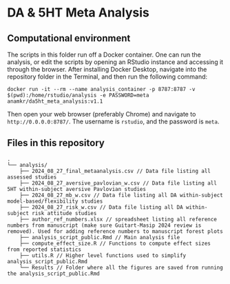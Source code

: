 # DA & 5HT Meta Analysis

## Computational environment
The scripts in this folder run off a Docker container. One can run the analysis, 
or edit the scripts by opening an RStudio instance and accessing it through the 
browser. After installing Docker Desktop, navigate into the repository folder in the
Terminal, and then run the following command:

```
docker run -it --rm --name analysis_container -p 8787:8787 -v $(pwd):/home/rstudio/analysis -e PASSWORD=meta anamkr/da5ht_meta_analysis:v1.1

```

Then open your web browser (preferably Chrome) and navigate to 
`http://0.0.0.0:8787/`. The username is `rstudio`, and the password is `meta`.

## Files in this repository

```
.
└── analysis/
    ├── 2024_08_27_final_metaanalysis.csv // Data file listing all assessed studies
    ├── 2024_08_27_aversive_pavlovian_w.csv // Data file listing all 5HT within-subject aversive Pavlovian studies
    ├── 2024_08_27_mb_w.csv // Data file listing all DA within-subject model-based/flexibility studies
    ├── 2024_08_27_risk_w.csv // Data file listing all DA within-subject risk attitude studies
    ├── author_ref_numbers.xlsx // spreadsheet listing all reference numbers from manuscript (make sure Guitart-Masip 2024 review is removed). Used for adding reference numbers to manuscript forest plots
    ├── analysis_script_public.Rmd // Main analysis file
    ├── compute_effect_size.R // Functions to compute effect sizes from reported statistics
    ├── utils.R // Higher level functions used to simplify analysis_script_public.Rmd
    └── Results // Folder where all the figures are saved from running the analysis_script_public.Rmd
```  
